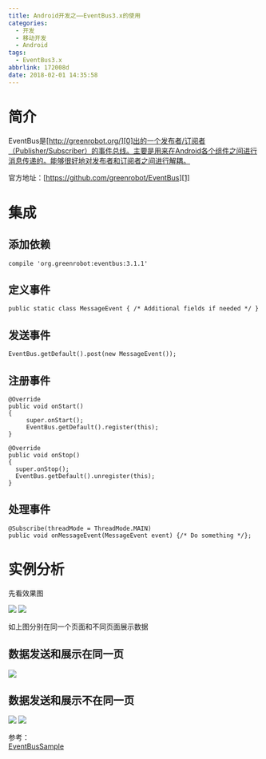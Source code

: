 ```yaml
---
title: Android开发之——EventBus3.x的使用
categories:
  - 开发
  - 移动开发
  - Android
tags:
  - EventBus3.x
abbrlink: 172008d
date: 2018-02-01 14:35:58
---
```

# 简介
EventBus是[http://greenrobot.org/][0]出的一个发布者/订阅者（Publisher/Subscriber）的事件总线。主要是用来在Android各个组件之间进行消息传递的。能够很好地对发布者和订阅者之间进行解耦。 

官方地址：[https://github.com/greenrobot/EventBus][1]  
<!--more-->  
# 集成 
## 添加依赖

	compile 'org.greenrobot:eventbus:3.1.1'

## 定义事件
	public static class MessageEvent { /* Additional fields if needed */ }

## 发送事件
	EventBus.getDefault().post(new MessageEvent());
## 注册事件

	@Override
	public void onStart() 
	{
    	 super.onStart();
    	 EventBus.getDefault().register(this);
	}

	@Override
	public void onStop() 
	{
      super.onStop();
      EventBus.getDefault().unregister(this);
	}
## 处理事件

	@Subscribe(threadMode = ThreadMode.MAIN)  
	public void onMessageEvent(MessageEvent event) {/* Do something */};

# 实例分析
先看效果图   

![][2] ![][3]

如上图分别在同一个页面和不同页面展示数据
## 数据发送和展示在同一页
![][4]
## 数据发送和展示不在同一页
![][5] ![][6]  

参考：  
[EventBusSample][7]







[0]: http://greenrobot.org/
[1]: https://github.com/greenrobot/EventBus
[2]: https://cdn.jsdelivr.net/gh/pgzxc/CDN/blog-image/eventbus1.gif
[3]: https://cdn.jsdelivr.net/gh/pgzxc/CDN/blog-image/eventbus2.gif
[4]: https://cdn.jsdelivr.net/gh/pgzxc/CDN/blog-image/eventbus_method1.png
[5]: https://cdn.jsdelivr.net/gh/pgzxc/CDN/blog-image/eventbus_send.png
[6]: https://cdn.jsdelivr.net/gh/pgzxc/CDN/blog-image/eventbus_receive.png
[7]: https://github.com/PGzxc/EventBusSample
